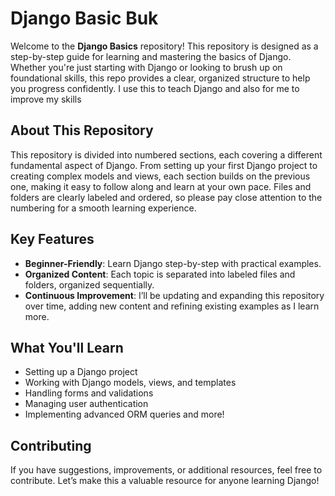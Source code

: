 # Django Basic Buk

Welcome to the **Django Basics** repository! This repository is designed as a step-by-step guide for learning and mastering the basics of Django. Whether you're just starting with Django or looking to brush up on foundational skills, this repo provides a clear, organized structure to help you progress confidently. I use this to teach Django and also for me to improve my skills

## About This Repository

This repository is divided into numbered sections, each covering a different fundamental aspect of Django. From setting up your first Django project to creating complex models and views, each section builds on the previous one, making it easy to follow along and learn at your own pace. Files and folders are clearly labeled and ordered, so please pay close attention to the numbering for a smooth learning experience.

## Key Features

- **Beginner-Friendly**: Learn Django step-by-step with practical examples.
- **Organized Content**: Each topic is separated into labeled files and folders, organized sequentially.
- **Continuous Improvement**: I’ll be updating and expanding this repository over time, adding new content and refining existing examples as I learn more.

## What You'll Learn

- Setting up a Django project
- Working with Django models, views, and templates
- Handling forms and validations
- Managing user authentication
- Implementing advanced ORM queries and more!

## Contributing

If you have suggestions, improvements, or additional resources, feel free to contribute. Let’s make this a valuable resource for anyone learning Django!

